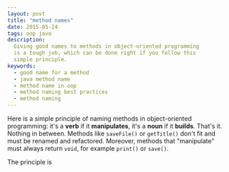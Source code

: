 ```yaml
---
layout: post
title: "method names"
date: 2015-05-24
tags: oop java
description:
  Giving good names to methods in object-oriented programming
  is a tough job, which can be done right if you follow this
  simple principle.
keywords:
  - good name for a method
  - java method name
  - method name in oop
  - method naming best practices
  - method naming
---
```


Here is a simple principle of naming methods in object-oriented programming:
it's a **verb** if it **manipulates**, it's a **noun** if it **builds**.
That's it. Nothing in between. Methods like
`saveFile()` or `getTitle()` don't fit and must be renamed and refactored.
Moreover, methods that "manipulate" must always return `void`, for example `print()`
or `save()`.

<!--more-->

The principle is
